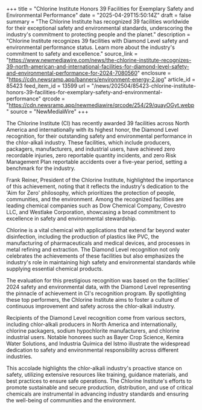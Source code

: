 +++
title = "Chlorine Institute Honors 39 Facilities for Exemplary Safety and Environmental Performance"
date = "2025-04-29T15:50:14Z"
draft = false
summary = "The Chlorine Institute has recognized 39 facilities worldwide for their exceptional safety and environmental standards, underscoring the industry's commitment to protecting people and the planet."
description = "Chlorine Institute recognizes 39 facilities with Diamond Level safety and environmental performance status. Learn more about the industry's commitment to safety and excellence."
source_link = "https://www.newmediawire.com/news/the-chlorine-institute-recognizes-39-north-american-and-international-facilities-for-diamond-level-safety-and-environmental-performance-for-2024-7080560"
enclosure = "https://cdn.newsramp.app/banners/environment-energy-2.jpg"
article_id = 85423
feed_item_id = 13599
url = "/news/202504/85423-chlorine-institute-honors-39-facilities-for-exemplary-safety-and-environmental-performance"
qrcode = "https://cdn.newsramp.app/newmediawire/qrcode/254/29/quayOGyt.webp"
source = "NewMediaWire"
+++

<p>The Chlorine Institute (CI) has recently awarded 39 facilities across North America and internationally with its highest honor, the Diamond Level recognition, for their outstanding safety and environmental performance in the chlor-alkali industry. These facilities, which include producers, packagers, manufacturers, and industrial users, have achieved zero recordable injuries, zero reportable quantity incidents, and zero Risk Management Plan reportable accidents over a five-year period, setting a benchmark for the industry.</p><p>Frank Reiner, President of the Chlorine Institute, highlighted the importance of this achievement, noting that it reflects the industry's dedication to the 'Aim for Zero' philosophy, which prioritizes the protection of people, communities, and the environment. Among the recognized facilities are leading chemical companies such as Dow Chemical Company, Covestro LLC, and Westlake Corporation, showcasing a broad commitment to excellence in safety and environmental stewardship.</p><p>Chlorine is a vital chemical with applications that extend far beyond water disinfection, including the production of plastics like PVC, the manufacturing of pharmaceuticals and medical devices, and processes in metal refining and extraction. The Diamond Level recognition not only celebrates the achievements of these facilities but also emphasizes the industry's role in maintaining high safety and environmental standards while supplying essential chemical products.</p><p>The evaluation for this prestigious recognition was based on the facilities' 2024 safety and environmental data, with the Diamond Level representing the pinnacle of achievement in CI's recognition program. By spotlighting these top performers, the Chlorine Institute aims to foster a culture of continuous improvement and safety across the chlor-alkali industry.</p><p>Recipients of the Diamond Level recognition come from various sectors, including chlor-alkali producers in North America and internationally, chlorine packagers, sodium hypochlorite manufacturers, and chlorine industrial users. Notable honorees such as Bayer Crop Science, Kemira Water Solutions, and Industria Química del Istmo illustrate the widespread dedication to safety and environmental responsibility across different industries.</p><p>This accolade highlights the chlor-alkali industry's proactive stance on safety, utilizing extensive resources like training, guidance materials, and best practices to ensure safe operations. The Chlorine Institute's efforts to promote sustainable and secure production, distribution, and use of critical chemicals are instrumental in advancing industry standards and ensuring the well-being of communities and the environment.</p>